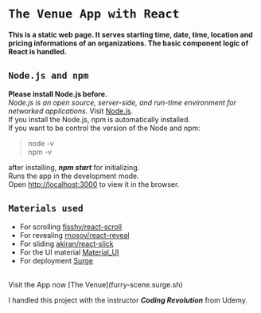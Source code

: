 # `The Venue App with React`
**This is a static web page. It serves starting time, date, time, location and pricing informations of an organizations. The basic component logic of React is handled.**

## `Node.js and npm`
**Please install Node.js before.**<br />
*Node.js is an open source, server-side, and run-time environment for networked applications.*
Visit [Node.js](https://nodejs.org/en/).<br />
If you install the Node.js, npm is automatically installed. <br />
If you want to be control the version of the Node and npm:<br />
> node -v <br />
> npm -v<br />

after installing, ***npm start*** for initializing.<br />
Runs the app in the development mode.<br />
Open [http://localhost:3000](http://localhost:3000) to view it in the browser.
<br/>
## `Materials used`
- For scrolling [fisshy/react-scroll](https://github.com/fisshy/react-scroll)
- For revealing [rnosov/react-reveal](https://github.com/rnosov/react-reveal)
- For sliding [akiran/react-slick](https://github.com/akiran/react-slick)
- For the UI material [Material_UI](https://material-ui.com)
- For deployment [Surge](https://surge.sh)
<br />
Visit the App now [The Venue](furry-scene.surge.sh)<br />

I handled this project with the instructor ***Coding Revolution*** from Udemy. <br />
